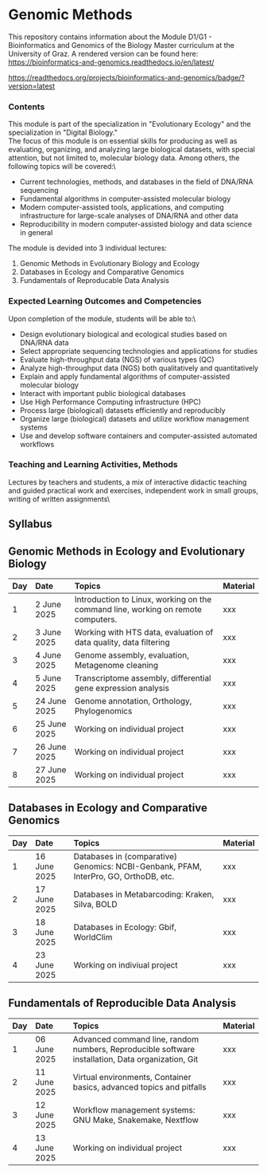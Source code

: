 # Genomic Methods

This repository contains information about the Module D1/G1 - Bioinformatics and Genomics of the Biology Master curriculum at the University of Graz.
A rendered version can be found here: https://bioinformatics-and-genomics.readthedocs.io/en/latest/

https://readthedocs.org/projects/bioinformatics-and-genomics/badge/?version=latest

### Contents

This module is part of the specialization in "Evolutionary Ecology" and the specialization in "Digital Biology."\
The focus of this module is on essential skills for producing as well as evaluating, organizing, and analyzing large biological datasets, with special attention, but not limited to, molecular biology data. Among others, the following topics will be covered:\
- Current technologies, methods, and databases in the field of DNA/RNA sequencing
- Fundamental algorithms in computer-assisted molecular biology
- Modern computer-assisted tools, applications, and computing infrastructure for large-scale analyses of DNA/RNA and other data
- Reproducibility in modern computer-assisted biology and data science in general

The module is devided into 3 individual lectures:

1. Genomic Methods in Evolutionary Biology and Ecology
2. Databases in Ecology and Comparative Genomics
3. Fundamentals of Reproducable Data Analysis

### Expected Learning Outcomes and Competencies

Upon completion of the module, students will be able to:\

- Design evolutionary biological and ecological studies based on DNA/RNA data
- Select appropriate sequencing technologies and applications for studies
- Evaluate high-throughput data (NGS) of various types (QC)
- Analyze high-throughput data (NGS) both qualitatively and quantitatively
- Explain and apply fundamental algorithms of computer-assisted molecular biology
- Interact with important public biological databases
- Use High Performance Computing infrastructure (HPC)
- Process large (biological) datasets efficiently and reproducibly
- Organize large (biological) datasets and utilize workflow management systems
- Use and develop software containers and computer-assisted automated workflows

### Teaching and Learning Activities, Methods

Lectures by teachers and students, a mix of interactive didactic teaching and guided practical work and exercises, independent work in small groups, writing of written assignments\


## Syllabus

## Genomic Methods in Ecology and Evolutionary Biology

| Day | Date | Topics | Material |
| :---- | :---- | :---- | :---- |
| 1 | 2 June 2025 | Introduction to Linux, working on the command line, working on remote computers. | xxx |
| 2 | 3 June 2025 | Working with HTS data, evaluation of data quality, data filtering | xxx |
| 3 | 4 June 2025 | Genome assembly, evaluation, Metagenome cleaning | xxx |
| 4 | 5 June 2025 | Transcriptome assembly, differential gene expression analysis | xxx |
| 5 | 24 June 2025 | Genome annotation, Orthology, Phylogenomics | xxx |
| 6 | 25 June 2025 | Working on individual project | xxx |
| 7 | 26 June 2025 | Working on individual project | xxx |
| 8 | 27 June 2025 | Working on individual project | xxx |

## Databases in Ecology and Comparative Genomics

| Day | Date | Topics | Material |
| :---- | :---- | :---- | :---- |
| 1 | 16 June 2025 | Databases in (comparative) Genomics: NCBI-Genbank, PFAM, InterPro, GO, OrthoDB, etc. | xxx |
| 2 | 17 June 2025 | Databases in Metabarcoding: Kraken, Silva, BOLD | xxx |
| 3 | 18 June 2025 | Databases in Ecology: Gbif, WorldClim | xxx |
| 4 | 23 June 2025 | Working on indiviual project | xxx |


## Fundamentals of Reproducible Data Analysis

| Day | Date | Topics | Material |
| :---- | :---- | :---- | :---- |
| 1 | 06 June 2025 | Advanced command line, random numbers, Reproducible software installation, Data organization, Git | xxx |
| 2 | 11 June 2025 | Virtual environments, Container basics, advanced topics and pitfalls | xxx |
| 3 | 12 June 2025 | Workflow management systems: GNU Make, Snakemake, Nextflow | xxx |
| 4 | 13 June 2025 | Working on individual project | xxx |



 

